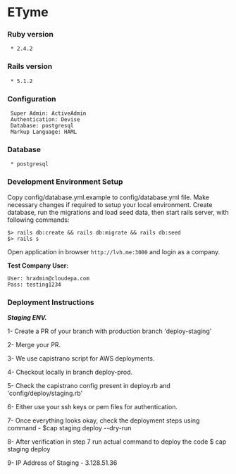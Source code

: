 # **ETyme** #
### Ruby version ###
     * 2.4.2

###  Rails version ###
     * 5.1.2

###  Configuration ###
     Super Admin: ActiveAdmin
     Authentication: Devise
     Database: postgresql
     Markup Language: HAML

###  Database ###
     * postgresql

###  Development Environment Setup ###
Copy config/database.yml.example to config/database.yml file. Make necessary changes if required to setup your local environment. Create database, run the migrations and load seed data, then start rails server, with following commands:

    $> rails db:create && rails db:migrate && rails db:seed
    $> rails s

Open application in browser ```http://lvh.me:3000``` and login as a company.

**Test Company User:**

    User: hradmin@cloudepa.com
    Pass: testing1234

### **Deployment Instructions** ###

***Staging ENV.***

1- Create a PR of your branch with production branch 'deploy-staging'

2- Merge your PR.

3- We use capistrano script for AWS deployments.

4- Checkout locally in branch deploy-prod.

5- Check the capistrano config present in deploy.rb and 'config/deploy/staging.rb'

6- Either use your ssh keys or pem files for authentication.

7- Once everything looks okay, check the deployment steps using command - $cap staging deploy --dry-run

8- After verification in step 7 run actual command to deploy the code $ cap staging deploy

9- IP Address of Staging - 3.128.51.36

